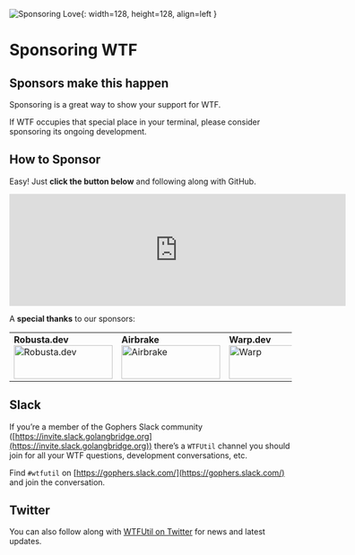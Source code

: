 ![Sponsoring Love](/assets/ghsponsors.svg){: width=128, height=128, align=left }

# Sponsoring WTF

## Sponsors make this happen

Sponsoring is a great way to show your support for WTF. 

If WTF occupies that special place in your terminal, please consider sponsoring its ongoing development.

## How to Sponsor

Easy! Just **click the button below** and following along with GitHub.

<iframe src="https://github.com/sponsors/senorprogrammer/card" title="Sponsor senorprogrammer" height="200" width="600" style="border: 0;"></iframe>

A **special thanks** to our sponsors:

<p>
    <table>
        <tr>
            <td>
                <strong>Robusta.dev</strong>
                <br />
                <a href="https://home.robusta.dev/?utm_source=wtfutil&utm_medium=oss-sponsorship&utm_id=wtfutil-sponsorship" target="_blank">
                    <img src="/assets/sponsors/robusta.png" height="60" width="176" title="Robusta.dev" alt="Robusta.dev" />
                </a>
            </td>
            <td>
                <strong>Airbrake</strong>
                <br />
                <a href="https://airbrake.io/?utm_medium=sponsor&utm_source=WTFutill&utm_content=airbrake-home-page&utm_campaign=2021-sponsorships" target="_blank">
                    <img src="/assets/sponsors/airbrake.png" height="60" width="176" title="Airbrake" alt="Airbrake" />
                </a>
            </td>
            <td>
                <strong>Warp.dev</strong>
                <br />
                <a href="https://warp.dev" target="_blank">
                    <img src="/assets/sponsors/warp.png" height="60" width="176" title="Warp" alt="Warp" />
                </a>
            </td>
        </tr>
    </table>
</p>

## Slack

If you’re a member of the Gophers Slack community ([https://invite.slack.golangbridge.org](https://invite.slack.golangbridge.org)) there’s a `WTFUtil` channel you should join for all your WTF questions, development conversations, etc.

Find `#wtfutil` on [https://gophers.slack.com/](https://gophers.slack.com/) and join the conversation.

## Twitter

You can also follow along with [WTFUtil on Twitter](https://twitter.com/wtfutil) for news and latest updates.